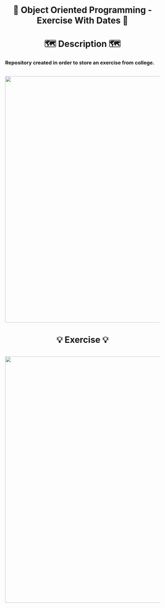 <h1 align="center">
  📅 Object Oriented Programming - Exercise With Dates 📅
</h1>

<h1 align="center">
  🗺️ Description 🗺️
</h1>
  
<h3>
  Repository created in order to store an exercise from college.
</h3>
  
<p align="center" width="100%">
  
  <br>
  <img width="800" align="center" src="https://i.pinimg.com/originals/e4/e1/16/e4e11649ebd8e4acc7a0700d99cb90c9.gif"/>

</p>

<h1 align="center">
  💡 Exercise 💡
</h1>

<p align="center" width="100%">
  
  <br>
  <img width="800" align="center" src="https://user-images.githubusercontent.com/84252664/164801077-369faa29-0f14-4fd5-aade-3cc5f28e3592.png"/>

</p>
